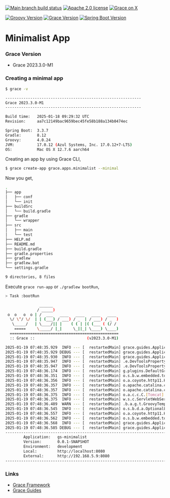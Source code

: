 [![Main branch build status](https://github.com/grace-guides/gs-minimalist/workflows/Grace%20CI/badge.svg?style=flat)](https://github.com/grace-guides/gs-minimalist/actions?query=workflow%3A%Grace+CI%22)
[![Apache 2.0 license](https://img.shields.io/badge/License-APACHE%202.0-green.svg?logo=APACHE&style=flat)](https://opensource.org/licenses/Apache-2.0)
[![Grace on X](https://img.shields.io/twitter/follow/graceframework?style=social)](https://twitter.com/graceframework)

[![Groovy Version](https://img.shields.io/badge/Groovy-4.0.24-blue?style=flat&color=4298b8)](https://groovy-lang.org/releasenotes/groovy-4.0.html)
[![Grace Version](https://img.shields.io/badge/Grace-2023.3.0-blue?style=flat&color=f49b06)](https://github.com/graceframework/grace-framework/releases/tag/v2023.3.0-M1)
[![Spring Boot Version](https://img.shields.io/badge/Spring_Boot-3.3.7-blue?style=flat&color=6db33f)](https://github.com/spring-projects/spring-boot/releases/tag/v3.3.7)

# Minimalist App

### Grace Version

* Grace 2023.3.0-M1

### Creating a minimal app

```bash
$ grace -v

------------------------------------------------------------
Grace 2023.3.0-M1
------------------------------------------------------------

Build time:   2025-01-18 09:29:32 UTC
Revision:     aa7c12149bac9659bec45fe58b188a134b0474ec

Spring Boot:  3.3.7
Gradle:       8.12
Groovy:       4.0.24
JVM:          17.0.12 (Azul Systems, Inc. 17.0.12+7-LTS)
OS:           Mac OS X 12.7.6 aarch64
```

Creating an app by using Grace CLI,

```bash
$ grace create-app grace.apps.minimalist --minimal
```

Now you get,

```bash
.
├── app
│   ├── conf
│   └── init
├── buildSrc
│   └── build.gradle
├── gradle
│   └── wrapper
├── src
│   ├── main
│   └── test
├── HELP.md
├── README.md
├── build.gradle
├── gradle.properties
├── gradlew
├── gradlew.bat
└── settings.gradle

9 directories, 8 files
```

Execute `grace run-app` or `./gradlew bootRun`,

```bash
> Task :bootRun

               ______
              / _____)
 o  o   o  o | /  ___   ____   ____   ____   ____
  \/ \^/ \/  | | (___) / ___) / _  | / ___) / _  )
   \_____/   | \____/|| |    ( ( | |( (___ ( (/ /
    =====     \_____/ |_|     \_||_| \____) \____)
  ================================================
  :: Grace ::                       (v2023.3.0-M1)

2025-01-19 07:48:35.929  INFO --- [  restartedMain] grace.guides.Application                 : Starting Application using Java 17.0.12 with PID 97859 (/Users/rain/Development/github/grace/grace-guides/gs-minimalist/build/classes/groovy/main started by rain in /Users/rain/Development/github/grace/grace-guides/gs-minimalist)
2025-01-19 07:48:35.929 DEBUG --- [  restartedMain] grace.guides.Application                 : Running with Spring Boot v3.3.7, Spring v6.1.16
2025-01-19 07:48:35.930  INFO --- [  restartedMain] grace.guides.Application                 : The following 1 profile is active: "development"
2025-01-19 07:48:35.947  INFO --- [  restartedMain] .e.DevToolsPropertyDefaultsPostProcessor : Devtools property defaults active! Set 'spring.devtools.add-properties' to 'false' to disable
2025-01-19 07:48:35.947  INFO --- [  restartedMain] .e.DevToolsPropertyDefaultsPostProcessor : For additional web related logging consider setting the 'logging.level.web' property to 'DEBUG'
2025-01-19 07:48:36.174  INFO --- [  restartedMain] g.plugins.DefaultGrailsPluginManager     : Total 1 plugins loaded successfully, take in 19 ms
2025-01-19 07:48:36.351  INFO --- [  restartedMain] o.s.b.w.embedded.tomcat.TomcatWebServer  : Tomcat initialized with port 8080 (http)
2025-01-19 07:48:36.356  INFO --- [  restartedMain] o.a.coyote.http11.Http11NioProtocol      : Initializing ProtocolHandler ["http-nio-8080"]
2025-01-19 07:48:36.357  INFO --- [  restartedMain] o.apache.catalina.core.StandardService   : Starting service [Tomcat]
2025-01-19 07:48:36.357  INFO --- [  restartedMain] o.apache.catalina.core.StandardEngine    : Starting Servlet engine: [Apache Tomcat/10.1.34]
2025-01-19 07:48:36.375  INFO --- [  restartedMain] o.a.c.c.C.[Tomcat].[localhost].[/]       : Initializing Spring embedded WebApplicationContext
2025-01-19 07:48:36.375  INFO --- [  restartedMain] w.s.c.ServletWebServerApplicationContext : Root WebApplicationContext: initialization completed in 428 ms
2025-01-19 07:48:36.489  WARN --- [  restartedMain] .b.a.g.t.GroovyTemplateAutoConfiguration : Cannot find template location: classpath:/templates/ (please add some templates, check your Groovy configuration, or set spring.groovy.template.check-template-location=false)
2025-01-19 07:48:36.545  INFO --- [  restartedMain] o.s.b.d.a.OptionalLiveReloadServer       : LiveReload server is running on port 35729
2025-01-19 07:48:36.557  INFO --- [  restartedMain] o.a.coyote.http11.Http11NioProtocol      : Starting ProtocolHandler ["http-nio-8080"]
2025-01-19 07:48:36.562  INFO --- [  restartedMain] o.s.b.w.embedded.tomcat.TomcatWebServer  : Tomcat started on port 8080 (http) with context path '/'
2025-01-19 07:48:36.568  INFO --- [  restartedMain] grace.guides.Application                 : Started Application in 0.771 seconds (process running for 1.124)
2025-01-19 07:48:36.585 DEBUG --- [  restartedMain] grace.guides.Application                 :
----------------------------------------------------------------------------------------------
        Application:   gs-minimalist
        Version:       0.0.1-SNAPSHOT
        Environment:   development
        Local:         http://localhost:8080
        External:      http://192.168.5.9:8080
----------------------------------------------------------------------------------------------
```

### Links

- [Grace Framework](https://github.com/graceframework/grace-framework)
- [Grace Guides](https://github.com/grace-guides)
